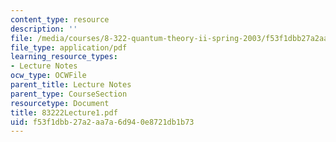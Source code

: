 ```yaml
---
content_type: resource
description: ''
file: /media/courses/8-322-quantum-theory-ii-spring-2003/f53f1dbb27a2aa7a6d940e8721db1b73_83222Lecture1.pdf
file_type: application/pdf
learning_resource_types:
- Lecture Notes
ocw_type: OCWFile
parent_title: Lecture Notes
parent_type: CourseSection
resourcetype: Document
title: 83222Lecture1.pdf
uid: f53f1dbb-27a2-aa7a-6d94-0e8721db1b73
---
```

